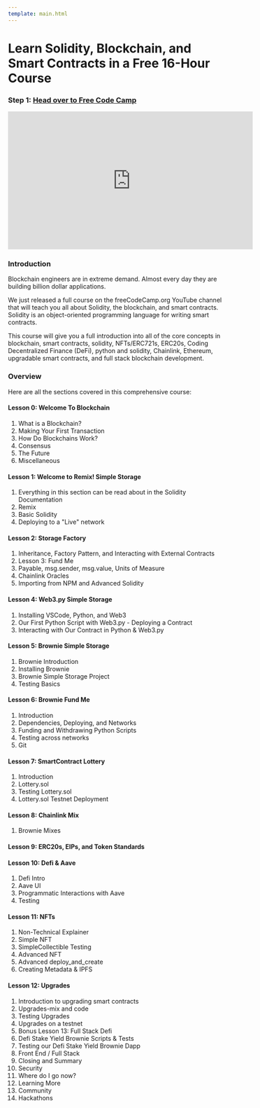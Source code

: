 ```yaml
---
template: main.html
---
```


# Learn Solidity, Blockchain, and Smart Contracts in a Free 16-Hour Course

### Step 1: [Head over to Free Code Camp](https://www.freecodecamp.org/news/learn-solidity-blockchain-and-smart-contracts-in-a-free/)

<iframe width="560" height="315" src="https://www.youtube.com/embed/M576WGiDBdQ" title="YouTube video player" frameborder="0" allow="accelerometer; autoplay; clipboard-write; encrypted-media; gyroscope; picture-in-picture" allowfullscreen></iframe>

### Introduction

Blockchain engineers are in extreme demand. Almost every day they are building billion dollar applications.

We just released a full course on the freeCodeCamp.org YouTube channel that will teach you all about Solidity, the blockchain, and smart contracts. Solidity is an object-oriented programming language for writing smart contracts.

This course will give you a full introduction into all of the core concepts in blockchain, smart contracts, solidity, NFTs/ERC721s, ERC20s, Coding Decentralized Finance (DeFi), python and solidity, Chainlink, Ethereum, upgradable smart contracts, and full stack blockchain development.

### Overview

Here are all the sections covered in this comprehensive course:

#### Lesson 0: Welcome To Blockchain

1. What is a Blockchain?
2. Making Your First Transaction
3. How Do Blockchains Work?
4. Consensus
5. The Future
6. Miscellaneous

#### Lesson 1: Welcome to Remix! Simple Storage

1. Everything in this section can be read about in the Solidity Documentation
2. Remix
3. Basic Solidity
4. Deploying to a "Live" network

#### Lesson 2: Storage Factory

1. Inheritance, Factory Pattern, and Interacting with External Contracts
2. Lesson 3: Fund Me
3. Payable, msg.sender, msg.value, Units of Measure
4. Chainlink Oracles
5. Importing from NPM and Advanced Solidity

#### Lesson 4: Web3.py Simple Storage

1. Installing VSCode, Python, and Web3
2. Our First Python Script with Web3.py - Deploying a Contract
3. Interacting with Our Contract in Python & Web3.py

#### Lesson 5: Brownie Simple Storage

1. Brownie Introduction
2. Installing Brownie
3. Brownie Simple Storage Project
4. Testing Basics

#### Lesson 6: Brownie Fund Me

1. Introduction
2. Dependencies, Deploying, and Networks
3. Funding and Withdrawing Python Scripts
4. Testing across networks
5. Git

#### Lesson 7: SmartContract Lottery

1. Introduction
2. Lottery.sol
3. Testing Lottery.sol
4. Lottery.sol Testnet Deployment

#### Lesson 8: Chainlink Mix

1. Brownie Mixes

#### Lesson 9: ERC20s, EIPs, and Token Standards

#### Lesson 10: Defi & Aave

1. Defi Intro
2. Aave UI
3. Programmatic Interactions with Aave
4. Testing

#### Lesson 11: NFTs

1. Non-Technical Explainer
2. Simple NFT
3. SimpleCollectible Testing
4. Advanced NFT
5. Advanced deploy_and_create
6. Creating Metadata & IPFS

#### Lesson 12: Upgrades

1. Introduction to upgrading smart contracts
2. Upgrades-mix and code
3. Testing Upgrades
4. Upgrades on a testnet
5. Bonus Lesson 13: Full Stack Defi
6. Defi Stake Yield Brownie Scripts & Tests
7. Testing our Defi Stake Yield Brownie Dapp
8. Front End / Full Stack
9. Closing and Summary
10. Security
11. Where do I go now?
12. Learning More
13. Community
14. Hackathons

